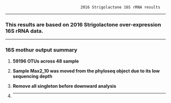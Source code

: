                                      2016 Strigolactone 16S rRNA results
  
 
---
### This results are based on 2016 Strigolactone over-expression 16S rRNA data.
---

### 16S mothur output summary

1. **59196 OTUs across 48 sample**

2. **Sample Max2_10 was moved from the phyloseq object due to its low sequencing depth**

3. **Remove all singleton before downward analysis**

4. ****

